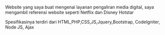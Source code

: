 Website yang saya buat mengenai layanan pengaliran media digital, saya mengambil referensi website seperti Netflix dan Disney Hotstar

Spesifikasinya terdiri dari HTML,PHP,CSS,JS,Jquery,Bootstrap, CodeIgniter, Node JS, Ajax
